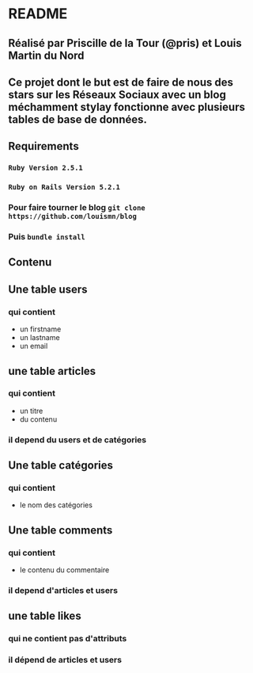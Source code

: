 # README

## Réalisé par Priscille de la Tour (@pris) et Louis Martin du Nord 

## Ce projet dont le but est de faire de nous des stars sur les Réseaux Sociaux avec un blog méchamment stylay fonctionne avec plusieurs tables de base de données. 

## Requirements

### `Ruby Version 2.5.1`

### `Ruby on Rails Version 5.2.1`

### Pour faire tourner le blog `git clone https://github.com/louismn/blog`
### Puis `bundle install`

## Contenu

## Une table users 
### qui contient 
- un firstname
- un lastname 
- un email

## une table articles 
### qui contient 
- un titre 
- du contenu 
### il depend du users et de catégories

## Une table catégories 
### qui contient 
- le nom des catégories


## Une table comments
### qui contient
- le contenu du commentaire
### il depend d'articles et users

## une table likes
### qui ne contient pas d'attributs
### il dépend de articles et users

